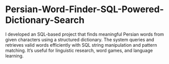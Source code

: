 # Persian-Word-Finder-SQL-Powered-Dictionary-Search
I developed an SQL-based project that finds meaningful Persian words from given characters using a structured dictionary. The system queries and retrieves valid words efficiently with SQL string manipulation and pattern matching. It’s useful for linguistic research, word games, and language learning.
